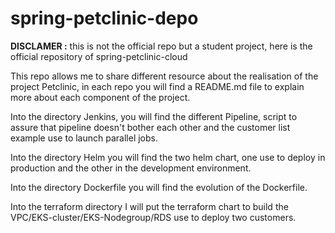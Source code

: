 # spring-petclinic-depo
<b>DISCLAMER :</b> this is not the official repo but a student project, here is the official repository of spring-petclinic-cloud


This repo allows me to share different resource about the realisation of the project Petclinic, in each repo you will find a README.md file to explain more about each component of the project.

Into the directory Jenkins, you will find the different Pipeline, script to assure that pipeline doesn't bother each other and the customer list example use to launch parallel jobs.

Into the directory Helm you will find the two helm chart, one use to deploy in production and the other in the development environment.

Into the directory Dockerfile you will find the evolution of the Dockerfile.

Into the terraform directory I will put the terraform chart to build the VPC/EKS-cluster/EKS-Nodegroup/RDS use to deploy two customers.
